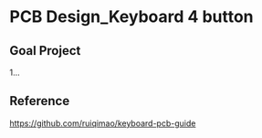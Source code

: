 # PCB Design_Keyboard 4 button
## Goal Project
1...

## Reference
https://github.com/ruiqimao/keyboard-pcb-guide

